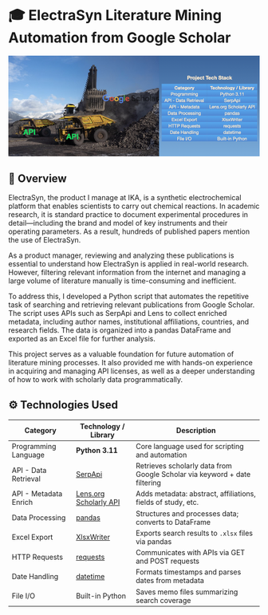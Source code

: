 # 🎓 ElectraSyn Literature Mining Automation from Google Scholar
![Graphical Summary](attachments/google-scholar.png)

## 🌁 Overview

ElectraSyn, the product I manage at IKA, is a synthetic electrochemical platform that enables scientists to carry out chemical reactions. In academic research, it is standard practice to document experimental procedures in detail—including the brand and model of key instruments and their operating parameters. As a result, hundreds of published papers mention the use of ElectraSyn.

As a product manager, reviewing and analyzing these publications is essential to understand how ElectraSyn is applied in real-world research. However, filtering relevant information from the internet and managing a large volume of literature manually is time-consuming and inefficient.

To address this, I developed a Python script that automates the repetitive task of searching and retrieving relevant publications from Google Scholar. The script uses APIs such as SerpApi and Lens to collect enriched metadata, including author names, institutional affiliations, countries, and research fields. The data is organized into a pandas DataFrame and exported as an Excel file for further analysis.

This project serves as a valuable foundation for future automation of literature mining processes. It also provided me with hands-on experience in acquiring and managing API licenses, as well as a deeper understanding of how to work with scholarly data programmatically.

## ⚙️ Technologies Used

| Category              | Technology / Library                             | Description                                                                 |
|-----------------------|--------------------------------------------------|-----------------------------------------------------------------------------|
| Programming Language  | **Python 3.11**                                     | Core language used for scripting and automation                            |
| API - Data Retrieval  | [SerpApi](https://serpapi.com)                   | Retrieves scholarly data from Google Scholar via keyword + date filtering  |
| API - Metadata Enrich | [Lens.org Scholarly API](https://www.lens.org)  | Adds metadata: abstract, affiliations, fields of study, etc.               |
| Data Processing       | [pandas](https://pandas.pydata.org/)            | Structures and processes data; converts to DataFrame                       |
| Excel Export          | [XlsxWriter](https://xlsxwriter.readthedocs.io/) | Exports search results to `.xlsx` files via pandas                         |
| HTTP Requests         | [requests](https://requests.readthedocs.io/)    | Communicates with APIs via GET and POST requests                           |
| Date Handling         | [datetime](https://docs.python.org/3/library/datetime.html) | Formats timestamps and parses dates from metadata                |
| File I/O              | Built-in Python                                  | Saves memo files summarizing search coverage                               |
